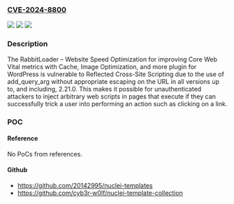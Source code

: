 ### [CVE-2024-8800](https://cve.mitre.org/cgi-bin/cvename.cgi?name=CVE-2024-8800)
![](https://img.shields.io/static/v1?label=Product&message=RabbitLoader%20%E2%80%93%20Website%20Speed%20Optimization%20for%20improving%20Core%20Web%20Vital%20metrics%20with%20Cache%2C%20Image%20Optimization%2C%20and%20more&color=blue)
![](https://img.shields.io/static/v1?label=Version&message=*%3C%3D%202.21.0%20&color=brighgreen)
![](https://img.shields.io/static/v1?label=Vulnerability&message=CWE-79%20Improper%20Neutralization%20of%20Input%20During%20Web%20Page%20Generation%20('Cross-site%20Scripting')&color=brighgreen)

### Description

The RabbitLoader – Website Speed Optimization for improving Core Web Vital metrics with Cache, Image Optimization, and more plugin for WordPress is vulnerable to Reflected Cross-Site Scripting due to the use of add_query_arg without appropriate escaping on the URL in all versions up to, and including, 2.21.0. This makes it possible for unauthenticated attackers to inject arbitrary web scripts in pages that execute if they can successfully trick a user into performing an action such as clicking on a link.

### POC

#### Reference
No PoCs from references.

#### Github
- https://github.com/20142995/nuclei-templates
- https://github.com/cyb3r-w0lf/nuclei-template-collection

